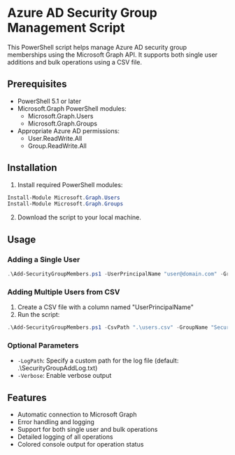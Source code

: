 # Azure AD Security Group Management Script

This PowerShell script helps manage Azure AD security group memberships using the Microsoft Graph API. It supports both single user additions and bulk operations using a CSV file.

## Prerequisites

- PowerShell 5.1 or later
- Microsoft.Graph PowerShell modules:
  - Microsoft.Graph.Users
  - Microsoft.Graph.Groups
- Appropriate Azure AD permissions:
  - User.ReadWrite.All
  - Group.ReadWrite.All

## Installation

1. Install required PowerShell modules:
```powershell
Install-Module Microsoft.Graph.Users
Install-Module Microsoft.Graph.Groups
```

2. Download the script to your local machine.

## Usage

### Adding a Single User

```powershell
.\Add-SecurityGroupMembers.ps1 -UserPrincipalName "user@domain.com" -GroupName "Security Group Name"
```

### Adding Multiple Users from CSV

1. Create a CSV file with a column named "UserPrincipalName"
2. Run the script:
```powershell
.\Add-SecurityGroupMembers.ps1 -CsvPath ".\users.csv" -GroupName "Security Group Name"
```

### Optional Parameters

- `-LogPath`: Specify a custom path for the log file (default: .\SecurityGroupAddLog.txt)
- `-Verbose`: Enable verbose output

## Features

- Automatic connection to Microsoft Graph
- Error handling and logging
- Support for both single user and bulk operations
- Detailed logging of all operations
- Colored console output for operation status